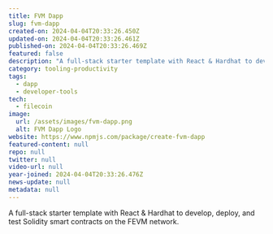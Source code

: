 ```yaml
---
title: FVM Dapp
slug: fvm-dapp
created-on: 2024-04-04T20:33:26.450Z
updated-on: 2024-04-04T20:33:26.461Z
published-on: 2024-04-04T20:33:26.469Z
featured: false
description: "A full-stack starter template with React & Hardhat to develop, deploy, and test Solidity smart contracts on the FEVM network."
category: tooling-productivity
tags:
  - dapp
  - developer-tools
tech:
  - filecoin
image:
  url: /assets/images/fvm-dapp.png
  alt: FVM Dapp Logo
website: https://www.npmjs.com/package/create-fvm-dapp
featured-content: null
repo: null
twitter: null
video-url: null
year-joined: 2024-04-04T20:33:26.476Z
news-update: null
metadata: null
---
```


A full-stack starter template with React & Hardhat to develop, deploy, and test Solidity smart contracts on the FEVM network.

